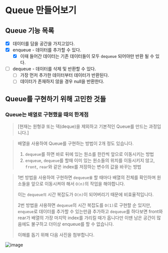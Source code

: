 # Queue 만들어보기

## Queue 기능 목록

- [x] 데이터를 담을 공간을 가지고있다.
- [x] enqueue - 데이터를 추가할 수 있다.
  - [x] 이때 들어간 데이터는 기존 데이터들이 모두 `dequeue` 되어야만 반환 될 수 있다.
- [ ] dequeue - 데이터를 삭제 및 반환할 수 있다.
  - [ ] 가장 먼저 추가한 데이터부터 데이터가 반환된다.
  - [ ] 데이터가 존재하지 않을 경우 null을 반환한다.

## Queue를 구현하기 위해 고민한 것들

### Queue는 배열로 구현했을 때의 한계점
> [현재는 원형큐 또는 덱(deque)을 제외하고 기본적인 Queue를 만드는 과정입니다.]

> 배열을 사용하여 Queue를 구현하는 방법이 2개 정도 있습니다.
> 1. `dequeue`를 하면 바로 뒤에 있는 원소를 한칸씩 앞으로 이동시키는 방법
> 2. `enqueue`, `dequeue`를 할때 이미 있는 원소들의 위치를 이동시키지 않고, `front`, `rear`와 같은 index를 저장하는 변수의 값을 바꾸는 방법

> 1번 방법을 사용하여 구현하면 `dequeue를` 할 때마다 배열의 전체를 확인하며 원소들을 앞으로 이동시켜야 해서 `O(n)`의 작업을 해야합니다.
> 
> 이는 `dequeue의` 시간 복잡도가 `O(n)`이 되어버리기 때문에 비효율적입니다.
> 
> 2번 방법을 사용하면 `dequeue`의 시간 복잡도를 `O(1)`로 구현할 순 있지만, `enqueue`로 데이터를 추가할 수 있는만큼 추가하고 `dequeue`를 하다보면 front와 rear가 배열의 가장 마지막 index를 가리킬 때가 옵니다만 이땐 남은 공간이 많음에도 불구하고 더이상 enqueue를 할 수 없습니다.
> 
> 이해를 돕기 위해 다음 사진을 첨부합니다.

![image](https://github.com/no1msh/Data-Structure-Study/assets/22425650/8165d973-dcbc-43e4-987e-8f52fe3b888a)

